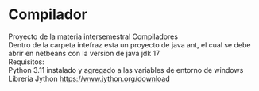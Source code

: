 # Compilador
Proyecto de la materia intersemestral Compiladores <br>
Dentro de la carpeta intefraz esta un proyecto de java ant, el cual se debe abrir en netbeans con la version de java jdk 17<br>
Requisitos:<br>
Python 3.11 instalado y agregado a las variables de entorno de windows<br>
Libreria Jython https://www.jython.org/download
